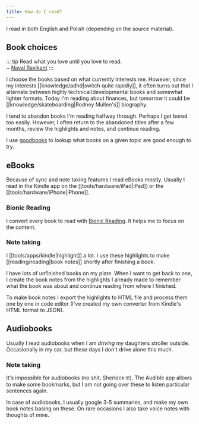 ```yaml
---
title: How do I read?
---
```


I read in both English and Polish (depending on the source material).

## Book choices

::: tip
Read what you love until you love to read.  
~ [Naval Ravikant](https://twitter.com/naval/status/1002068699761659905)
:::

I choose the books based on what currently interests me. However, since my interests [[knowledge/adhd|switch quite rapidly]], it often turns out that I alternate between highly technical/developmental books and somewhat lighter formats. Today I'm reading about finances, but tomorrow it could be [[knowledge/skateboarding|Rodney Mullen's]] biography.

I tend to abandon books I'm reading halfway through. Perhaps I get bored too easily. However, I often return to the abandoned titles after a few months, review the highlights and notes, and continue reading.

I use [goodbooks](https://goodbooks.io) to lookup what books on a given topic are good enough to try.

## eBooks

Because of sync and note taking features I read eBooks mostly. Usually I read in the Kindle app on the [[tools/hardware/iPad|iPad]] or the [[tools/hardware/iPhone|iPhone]].

### Bionic Reading

I convert every book to read with [Bionic Reading](https://bionic-reading.com/). It helps me to focus on the content.

### Note taking

I [[tools/apps/kindle|highlight]] a lot. I use these highlights to make [[reading/reading|book notes]] shortly after finishing a book.

I have lots of unfinished books on my plate. When I want to get back to one, I create the book notes from the highlights I already made to remember what the book was about and continue reading from where I finished.

To make book notes I export the highlights to HTML file and process them one by one in code editor (I've created my own converter from Kindle's HTML format to JSON).

## Audiobooks

Usually I read audiobooks when I am _driving_ my daughters stroller outside. Occasionally in my car, but these days I don't drive alone this much.

### Note taking

It's impossible for audiobooks (no shit, Sherlock 🤓). The Audible app allows to make some bookmarks, but I am not going over these to listen particular sentences again.

In case of audiobooks, I usually google 3-5 summaries, and make my own book notes basing on these. On rare occasions I also take voice notes with thoughts of mine.
